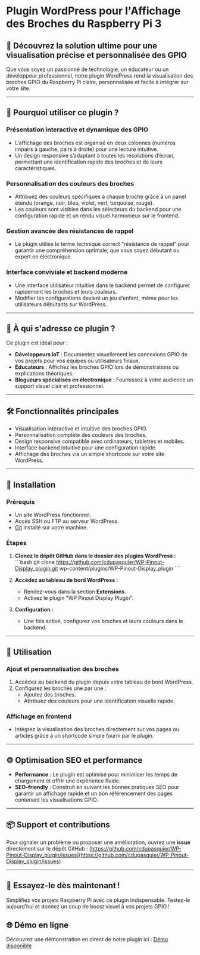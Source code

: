 # Plugin WordPress pour l'Affichage des Broches du Raspberry Pi 3

## 🌟 Découvrez la solution ultime pour une visualisation précise et personnalisée des GPIO

Que vous soyez un passionné de technologie, un éducateur ou un développeur professionnel, notre plugin WordPress rend la visualisation des broches GPIO du Raspberry Pi claire, personnalisée et facile à intégrer sur votre site.

---

## 🚀 Pourquoi utiliser ce plugin ?

### **Présentation interactive et dynamique des GPIO**

- L’affichage des broches est organisé en deux colonnes (numéros impairs à gauche, pairs à droite) pour une lecture intuitive.
- Un design responsive s’adaptant à toutes les résolutions d’écran, permettant une identification rapide des broches et de leurs caractéristiques.

### **Personnalisation des couleurs des broches**

- Attribuez des couleurs spécifiques à chaque broche grâce à un panel étendu (orange, noir, bleu, violet, vert, turquoise, rouge).
- Les couleurs sont visibles dans les sélecteurs du backend pour une configuration rapide et un rendu visuel harmonieux sur le frontend.

### **Gestion avancée des résistances de rappel**

- Le plugin utilise le terme technique correct \"résistance de rappel\" pour garantir une compréhension optimale, que vous soyez débutant ou expert en électronique.

### **Interface conviviale et backend moderne**

- Une interface utilisateur intuitive dans le backend permet de configurer rapidement les broches et leurs couleurs.
- Modifier les configurations devient un jeu d’enfant, même pour les utilisateurs débutants sur WordPress.

---

## 🎯 À qui s'adresse ce plugin ?

Ce plugin est idéal pour :

- **Développeurs IoT** : Documentez visuellement les connexions GPIO de vos projets pour vos équipes ou utilisateurs finaux.
- **Éducateurs** : Affichez les broches GPIO lors de démonstrations ou explications théoriques.
- **Blogueurs spécialisés en électronique** : Fournissez à votre audience un support visuel clair et professionnel.

---

## 🛠️ Fonctionnalités principales

- Visualisation interactive et intuitive des broches GPIO.
- Personnalisation complète des couleurs des broches.
- Design responsive compatible avec ordinateurs, tablettes et mobiles.
- Interface backend intuitive pour une configuration rapide.
- Affichage des broches via un simple shortcode sur votre site WordPress.

---

## 📖 Installation

### Prérequis

- Un site WordPress fonctionnel.
- Accès SSH ou FTP au serveur WordPress.
- [Git](https://git-scm.com/) installé sur votre machine.

### Étapes

1. **Clonez le dépôt GitHub dans le dossier des plugins WordPress :**
   \`\`\`bash
   git clone https://github.com/cdupasquier/WP-Pinout-Display_plugin.git wp-content/plugins/WP-Pinout-Display_plugin
   \`\`\`

2. **Accédez au tableau de bord WordPress :**

   - Rendez-vous dans la section **Extensions**.
   - Activez le plugin \"WP Pinout Display Plugin\".

3. **Configuration :**
   - Une fois activé, configurez vos broches et leurs couleurs dans le backend.

---

## 📖 Utilisation

### **Ajout et personnalisation des broches**

1. Accédez au backend du plugin depuis votre tableau de bord WordPress.
2. Configurez les broches une par une :
   - Ajoutez des broches.
   - Attribuez des couleurs pour une identification visuelle rapide.

### **Affichage en frontend**

- Intégrez la visualisation des broches directement sur vos pages ou articles grâce à un shortcode simple fourni par le plugin.

---

## ⚙️ Optimisation SEO et performance

- **Performance** : Le plugin est optimisé pour minimiser les temps de chargement et offrir une expérience fluide.
- **SEO-friendly** : Construit en suivant les bonnes pratiques SEO pour garantir un affichage rapide et un bon référencement des pages contenant les visualisations GPIO.

---

## 📦 Support et contributions

Pour signaler un problème ou proposer une amélioration, ouvrez une **issue** directement sur le dépôt GitHub :
[https://github.com/cdupasquier/WP-Pinout-Display_plugin/issues](https://github.com/cdupasquier/WP-Pinout-Display_plugin/issues)

---

## 🎉 Essayez-le dès maintenant !

Simplifiez vos projets Raspberry Pi avec ce plugin indispensable. Testez-le aujourd’hui et donnez un coup de boost visuel à vos projets GPIO !

## 🌐 Démo en ligne

Découvrez une démonstration en direct de notre plugin ici : [Démo disponible](https://codeine.ch/plugin-pinout-display/)

